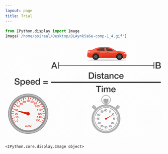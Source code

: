 ```yaml
---
layout: page
title: Trial
---
```



```python
from IPython.display import Image
Image('/home/psireal/Desktop/BLAynk5a6e-comp-1_4.gif')
```
![image](https://github.com/psireal9/lanyon/blob/gh-pages/_images/pSFqt3l24y-comp-1_3.gif)



    <IPython.core.display.Image object>


